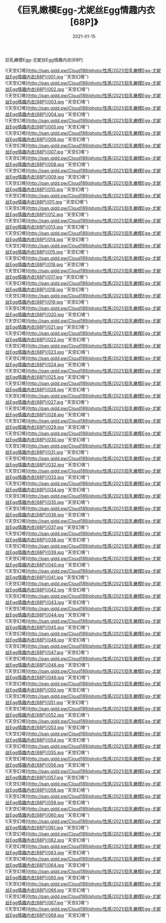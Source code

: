 ﻿---
layout: post
title:  《巨乳嫩模Egg-尤妮丝Egg情趣内衣[68P]》
date:   2021-01-15
img: http://pan.gjdd.pw/Cloud189/photo/性感/2021/巨乳嫩模Egg-尤妮丝Egg情趣内衣[68P]/000.jpg
categories: [美女, 性感, 泳衣]
---

巨乳嫩模Egg-尤妮丝Egg情趣内衣[68P]



![天空幻境](http://pan.gjdd.pw/Cloud189/photo/性感/2021/巨乳嫩模Egg-尤妮丝Egg情趣内衣[68P]/001.jpg ''天空幻境'') <br>
![天空幻境](http://pan.gjdd.pw/Cloud189/photo/性感/2021/巨乳嫩模Egg-尤妮丝Egg情趣内衣[68P]/002.jpg ''天空幻境'') <br>
![天空幻境](http://pan.gjdd.pw/Cloud189/photo/性感/2021/巨乳嫩模Egg-尤妮丝Egg情趣内衣[68P]/003.jpg ''天空幻境'') <br>
![天空幻境](http://pan.gjdd.pw/Cloud189/photo/性感/2021/巨乳嫩模Egg-尤妮丝Egg情趣内衣[68P]/004.jpg ''天空幻境'') <br>
![天空幻境](http://pan.gjdd.pw/Cloud189/photo/性感/2021/巨乳嫩模Egg-尤妮丝Egg情趣内衣[68P]/005.jpg ''天空幻境'') <br>
![天空幻境](http://pan.gjdd.pw/Cloud189/photo/性感/2021/巨乳嫩模Egg-尤妮丝Egg情趣内衣[68P]/006.jpg ''天空幻境'') <br>
![天空幻境](http://pan.gjdd.pw/Cloud189/photo/性感/2021/巨乳嫩模Egg-尤妮丝Egg情趣内衣[68P]/007.jpg ''天空幻境'') <br>
![天空幻境](http://pan.gjdd.pw/Cloud189/photo/性感/2021/巨乳嫩模Egg-尤妮丝Egg情趣内衣[68P]/008.jpg ''天空幻境'') <br>
![天空幻境](http://pan.gjdd.pw/Cloud189/photo/性感/2021/巨乳嫩模Egg-尤妮丝Egg情趣内衣[68P]/009.jpg ''天空幻境'') <br>
![天空幻境](http://pan.gjdd.pw/Cloud189/photo/性感/2021/巨乳嫩模Egg-尤妮丝Egg情趣内衣[68P]/010.jpg ''天空幻境'') <br>
![天空幻境](http://pan.gjdd.pw/Cloud189/photo/性感/2021/巨乳嫩模Egg-尤妮丝Egg情趣内衣[68P]/011.jpg ''天空幻境'') <br>
![天空幻境](http://pan.gjdd.pw/Cloud189/photo/性感/2021/巨乳嫩模Egg-尤妮丝Egg情趣内衣[68P]/012.jpg ''天空幻境'') <br>
![天空幻境](http://pan.gjdd.pw/Cloud189/photo/性感/2021/巨乳嫩模Egg-尤妮丝Egg情趣内衣[68P]/013.jpg ''天空幻境'') <br>
![天空幻境](http://pan.gjdd.pw/Cloud189/photo/性感/2021/巨乳嫩模Egg-尤妮丝Egg情趣内衣[68P]/014.jpg ''天空幻境'') <br>
![天空幻境](http://pan.gjdd.pw/Cloud189/photo/性感/2021/巨乳嫩模Egg-尤妮丝Egg情趣内衣[68P]/015.jpg ''天空幻境'') <br>
![天空幻境](http://pan.gjdd.pw/Cloud189/photo/性感/2021/巨乳嫩模Egg-尤妮丝Egg情趣内衣[68P]/016.jpg ''天空幻境'') <br>
![天空幻境](http://pan.gjdd.pw/Cloud189/photo/性感/2021/巨乳嫩模Egg-尤妮丝Egg情趣内衣[68P]/017.jpg ''天空幻境'') <br>
![天空幻境](http://pan.gjdd.pw/Cloud189/photo/性感/2021/巨乳嫩模Egg-尤妮丝Egg情趣内衣[68P]/018.jpg ''天空幻境'') <br>
![天空幻境](http://pan.gjdd.pw/Cloud189/photo/性感/2021/巨乳嫩模Egg-尤妮丝Egg情趣内衣[68P]/019.jpg ''天空幻境'') <br>
![天空幻境](http://pan.gjdd.pw/Cloud189/photo/性感/2021/巨乳嫩模Egg-尤妮丝Egg情趣内衣[68P]/020.jpg ''天空幻境'') <br>
![天空幻境](http://pan.gjdd.pw/Cloud189/photo/性感/2021/巨乳嫩模Egg-尤妮丝Egg情趣内衣[68P]/021.jpg ''天空幻境'') <br>
![天空幻境](http://pan.gjdd.pw/Cloud189/photo/性感/2021/巨乳嫩模Egg-尤妮丝Egg情趣内衣[68P]/022.jpg ''天空幻境'') <br>
![天空幻境](http://pan.gjdd.pw/Cloud189/photo/性感/2021/巨乳嫩模Egg-尤妮丝Egg情趣内衣[68P]/023.jpg ''天空幻境'') <br>
![天空幻境](http://pan.gjdd.pw/Cloud189/photo/性感/2021/巨乳嫩模Egg-尤妮丝Egg情趣内衣[68P]/024.jpg ''天空幻境'') <br>
![天空幻境](http://pan.gjdd.pw/Cloud189/photo/性感/2021/巨乳嫩模Egg-尤妮丝Egg情趣内衣[68P]/025.jpg ''天空幻境'') <br>
![天空幻境](http://pan.gjdd.pw/Cloud189/photo/性感/2021/巨乳嫩模Egg-尤妮丝Egg情趣内衣[68P]/026.jpg ''天空幻境'') <br>
![天空幻境](http://pan.gjdd.pw/Cloud189/photo/性感/2021/巨乳嫩模Egg-尤妮丝Egg情趣内衣[68P]/027.jpg ''天空幻境'') <br>
![天空幻境](http://pan.gjdd.pw/Cloud189/photo/性感/2021/巨乳嫩模Egg-尤妮丝Egg情趣内衣[68P]/028.jpg ''天空幻境'') <br>
![天空幻境](http://pan.gjdd.pw/Cloud189/photo/性感/2021/巨乳嫩模Egg-尤妮丝Egg情趣内衣[68P]/029.jpg ''天空幻境'') <br>
![天空幻境](http://pan.gjdd.pw/Cloud189/photo/性感/2021/巨乳嫩模Egg-尤妮丝Egg情趣内衣[68P]/030.jpg ''天空幻境'') <br>
![天空幻境](http://pan.gjdd.pw/Cloud189/photo/性感/2021/巨乳嫩模Egg-尤妮丝Egg情趣内衣[68P]/031.jpg ''天空幻境'') <br>
![天空幻境](http://pan.gjdd.pw/Cloud189/photo/性感/2021/巨乳嫩模Egg-尤妮丝Egg情趣内衣[68P]/032.jpg ''天空幻境'') <br>
![天空幻境](http://pan.gjdd.pw/Cloud189/photo/性感/2021/巨乳嫩模Egg-尤妮丝Egg情趣内衣[68P]/033.jpg ''天空幻境'') <br>
![天空幻境](http://pan.gjdd.pw/Cloud189/photo/性感/2021/巨乳嫩模Egg-尤妮丝Egg情趣内衣[68P]/034.jpg ''天空幻境'') <br>
![天空幻境](http://pan.gjdd.pw/Cloud189/photo/性感/2021/巨乳嫩模Egg-尤妮丝Egg情趣内衣[68P]/035.jpg ''天空幻境'') <br>
![天空幻境](http://pan.gjdd.pw/Cloud189/photo/性感/2021/巨乳嫩模Egg-尤妮丝Egg情趣内衣[68P]/036.jpg ''天空幻境'') <br>
![天空幻境](http://pan.gjdd.pw/Cloud189/photo/性感/2021/巨乳嫩模Egg-尤妮丝Egg情趣内衣[68P]/037.jpg ''天空幻境'') <br>
![天空幻境](http://pan.gjdd.pw/Cloud189/photo/性感/2021/巨乳嫩模Egg-尤妮丝Egg情趣内衣[68P]/038.jpg ''天空幻境'') <br>
![天空幻境](http://pan.gjdd.pw/Cloud189/photo/性感/2021/巨乳嫩模Egg-尤妮丝Egg情趣内衣[68P]/039.jpg ''天空幻境'') <br>
![天空幻境](http://pan.gjdd.pw/Cloud189/photo/性感/2021/巨乳嫩模Egg-尤妮丝Egg情趣内衣[68P]/040.jpg ''天空幻境'') <br>
![天空幻境](http://pan.gjdd.pw/Cloud189/photo/性感/2021/巨乳嫩模Egg-尤妮丝Egg情趣内衣[68P]/041.jpg ''天空幻境'') <br>
![天空幻境](http://pan.gjdd.pw/Cloud189/photo/性感/2021/巨乳嫩模Egg-尤妮丝Egg情趣内衣[68P]/042.jpg ''天空幻境'') <br>
![天空幻境](http://pan.gjdd.pw/Cloud189/photo/性感/2021/巨乳嫩模Egg-尤妮丝Egg情趣内衣[68P]/043.jpg ''天空幻境'') <br>
![天空幻境](http://pan.gjdd.pw/Cloud189/photo/性感/2021/巨乳嫩模Egg-尤妮丝Egg情趣内衣[68P]/044.jpg ''天空幻境'') <br>
![天空幻境](http://pan.gjdd.pw/Cloud189/photo/性感/2021/巨乳嫩模Egg-尤妮丝Egg情趣内衣[68P]/045.jpg ''天空幻境'') <br>
![天空幻境](http://pan.gjdd.pw/Cloud189/photo/性感/2021/巨乳嫩模Egg-尤妮丝Egg情趣内衣[68P]/046.jpg ''天空幻境'') <br>
![天空幻境](http://pan.gjdd.pw/Cloud189/photo/性感/2021/巨乳嫩模Egg-尤妮丝Egg情趣内衣[68P]/047.jpg ''天空幻境'') <br>
![天空幻境](http://pan.gjdd.pw/Cloud189/photo/性感/2021/巨乳嫩模Egg-尤妮丝Egg情趣内衣[68P]/048.jpg ''天空幻境'') <br>
![天空幻境](http://pan.gjdd.pw/Cloud189/photo/性感/2021/巨乳嫩模Egg-尤妮丝Egg情趣内衣[68P]/049.jpg ''天空幻境'') <br>
![天空幻境](http://pan.gjdd.pw/Cloud189/photo/性感/2021/巨乳嫩模Egg-尤妮丝Egg情趣内衣[68P]/050.jpg ''天空幻境'') <br>
![天空幻境](http://pan.gjdd.pw/Cloud189/photo/性感/2021/巨乳嫩模Egg-尤妮丝Egg情趣内衣[68P]/051.jpg ''天空幻境'') <br>
![天空幻境](http://pan.gjdd.pw/Cloud189/photo/性感/2021/巨乳嫩模Egg-尤妮丝Egg情趣内衣[68P]/052.jpg ''天空幻境'') <br>
![天空幻境](http://pan.gjdd.pw/Cloud189/photo/性感/2021/巨乳嫩模Egg-尤妮丝Egg情趣内衣[68P]/053.jpg ''天空幻境'') <br>
![天空幻境](http://pan.gjdd.pw/Cloud189/photo/性感/2021/巨乳嫩模Egg-尤妮丝Egg情趣内衣[68P]/054.jpg ''天空幻境'') <br>
![天空幻境](http://pan.gjdd.pw/Cloud189/photo/性感/2021/巨乳嫩模Egg-尤妮丝Egg情趣内衣[68P]/055.jpg ''天空幻境'') <br>
![天空幻境](http://pan.gjdd.pw/Cloud189/photo/性感/2021/巨乳嫩模Egg-尤妮丝Egg情趣内衣[68P]/056.jpg ''天空幻境'') <br>
![天空幻境](http://pan.gjdd.pw/Cloud189/photo/性感/2021/巨乳嫩模Egg-尤妮丝Egg情趣内衣[68P]/057.jpg ''天空幻境'') <br>
![天空幻境](http://pan.gjdd.pw/Cloud189/photo/性感/2021/巨乳嫩模Egg-尤妮丝Egg情趣内衣[68P]/058.jpg ''天空幻境'') <br>
![天空幻境](http://pan.gjdd.pw/Cloud189/photo/性感/2021/巨乳嫩模Egg-尤妮丝Egg情趣内衣[68P]/059.jpg ''天空幻境'') <br>
![天空幻境](http://pan.gjdd.pw/Cloud189/photo/性感/2021/巨乳嫩模Egg-尤妮丝Egg情趣内衣[68P]/060.jpg ''天空幻境'') <br>
![天空幻境](http://pan.gjdd.pw/Cloud189/photo/性感/2021/巨乳嫩模Egg-尤妮丝Egg情趣内衣[68P]/061.jpg ''天空幻境'') <br>
![天空幻境](http://pan.gjdd.pw/Cloud189/photo/性感/2021/巨乳嫩模Egg-尤妮丝Egg情趣内衣[68P]/062.jpg ''天空幻境'') <br>
![天空幻境](http://pan.gjdd.pw/Cloud189/photo/性感/2021/巨乳嫩模Egg-尤妮丝Egg情趣内衣[68P]/063.jpg ''天空幻境'') <br>
![天空幻境](http://pan.gjdd.pw/Cloud189/photo/性感/2021/巨乳嫩模Egg-尤妮丝Egg情趣内衣[68P]/064.jpg ''天空幻境'') <br>
![天空幻境](http://pan.gjdd.pw/Cloud189/photo/性感/2021/巨乳嫩模Egg-尤妮丝Egg情趣内衣[68P]/065.jpg ''天空幻境'') <br>
![天空幻境](http://pan.gjdd.pw/Cloud189/photo/性感/2021/巨乳嫩模Egg-尤妮丝Egg情趣内衣[68P]/066.jpg ''天空幻境'') <br>
![天空幻境](http://pan.gjdd.pw/Cloud189/photo/性感/2021/巨乳嫩模Egg-尤妮丝Egg情趣内衣[68P]/067.jpg ''天空幻境'') <br>
![天空幻境](http://pan.gjdd.pw/Cloud189/photo/性感/2021/巨乳嫩模Egg-尤妮丝Egg情趣内衣[68P]/068.jpg ''天空幻境'') <br>